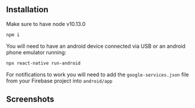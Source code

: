 ## Installation
Make sure to have node v10.13.0

```bash
npm i
```

You will need to have an android device connected via USB or an android phone emulator running:

```bash
npx react-native run-android
```

For notifications to work you will need to add the `google-services.json` file from your Firebase project into `android/app`

## Screenshots
